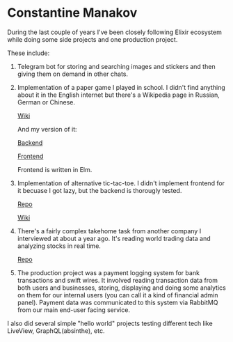 # Constantine Manakov

During the last couple of years I've been closely following Elixir ecosystem while doing some side projects and one production project.

These include:
1. Telegram bot for storing and searching images and stickers and then giving them on demand in other chats.
2. Implementation of a paper game I played in school. I didn't find anything about it in the English internet but there's a Wikipedia page in Russian, German or Chinese. 

   [Wiki](https://ru.wikipedia.org/wiki/%D0%92%D0%BE%D0%B9%D0%BD%D0%B0_%D0%B2%D0%B8%D1%80%D1%83%D1%81%D0%BE%D0%B2)
   
   And my version of it: 
   
   [Backend](https://github.com/Monyk015/viruswars-backend)
   
   [Frontend](https://github.com/Monyk015/viruswars-frontend)

   Frontend is written in Elm.
 
3. Implementation of alternative tic-tac-toe. I didn't implement frontend for it becuase I got lazy, but the backend is thorougly tested.

   [Repo](https://github.com/Monyk015/alt-tic-tac)

   [Wiki](https://en.wikipedia.org/wiki/Ultimate_tic-tac-toe)

4. There's a fairly complex takehome task from another company I interviewed at about a year ago. It's reading world trading data and analyzing stocks in real time.

   [Repo](https://github.com/Monyk015/timeline_takehome)

5. The production project was a payment logging system for bank transactions and swift wires. It involved reading transaction data from both users and businesses, storing, displaying and doing some analytics on them for our internal users (you can call it a kind of financial admin panel). Payment data was communicated to this system via RabbitMQ from our main end-user facing service.

I also did several simple "hello world" projects testing different tech like LiveView, GraphQL(absinthe), etc.
